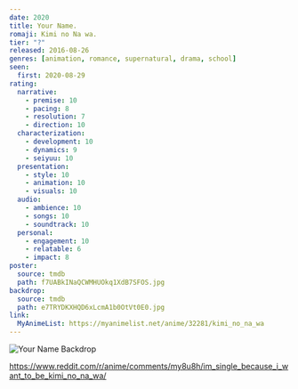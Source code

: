 ```yaml
---
date: 2020
title: Your Name.
romaji: Kimi no Na wa.
tier: "?"
released: 2016-08-26
genres: [animation, romance, supernatural, drama, school]
seen:
  first: 2020-08-29
rating:
  narrative:
    - premise: 10
    - pacing: 8
    - resolution: 7
    - direction: 10
  characterization:
    - development: 10
    - dynamics: 9
    - seiyuu: 10
  presentation:
    - style: 10
    - animation: 10
    - visuals: 10
  audio:
    - ambience: 10
    - songs: 10
    - soundtrack: 10
  personal:
    - engagement: 10
    - relatable: 6
    - impact: 8
poster:
  source: tmdb
  path: f7UABkINaQCWMHUOkq1XdB7SFOS.jpg
backdrop:
  source: tmdb
  path: e7TRYDKXHQD6xLcmA1b0OtVt0E0.jpg
link:
  MyAnimeList: https://myanimelist.net/anime/32281/kimi_no_na_wa
---
```


![Your Name Backdrop](https://image.tmdb.org/t/p/original/3VIRYQTEC6pZSv3kUE5yPGVVg0i.jpg)

<https://www.reddit.com/r/anime/comments/my8u8h/im_single_because_i_want_to_be_kimi_no_na_wa/>
